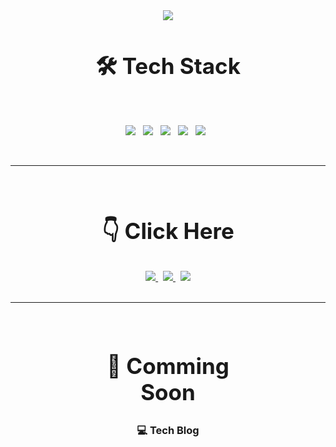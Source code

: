 <div style="width:100%;" align="center">
  <img src="https://capsule-render.vercel.app/api?type=waving&amp;color=gradient&customColorList=0,2,2,2,2,3&amp;height=300&amp;section=header&amp;text=@kkkkkksssssaaaa&amp;fontSize=40&amp;animation=fadeIn&amp;fontAlignY=38&amp;desc=Thanks%20for%20visiting%20my%20GitHub&amp;descAlignY=51&amp;descAlign=62" />
</div>

<h2 align="center" style="font-size:35px;">
  🛠 Tech Stack
</h2>
</br>
<p align="center">
  <img src="https://img.shields.io/badge/JAVA-007396?style=for-the-badge&logo=java&logoColor=white"></a> &nbsp
  <img src="https://img.shields.io/badge/Spring-6DB33F?style=for-the-badge&logo=Spring&logoColor=white"></a> &nbsp
  <img src="https://img.shields.io/badge/mysql-4479A1?style=for-the-badge&logo=mysql&logoColor=white"></a> &nbsp
  <img src="https://img.shields.io/badge/docker-2496ED?style=for-the-badge&logo=docker&logoColor=white"></a> &nbsp
  <img src="https://img.shields.io/badge/IntelliJ-DD1265?style=for-the-badge&logo=IntelliJ%20IDEA&logoColor=white"></a> &nbsp
</p>

<br/>
<hr/>
<br/>

<div style="width:50%; margin:0 auto;" align="center">
  <h2 align="center" style="font-size:35px;">
    👇 Click Here
  </h2>
  <div>
    <a href="https://www.linkedin.com/in/승아-김-897404220/" target="_blank">
      <img src="https://img.shields.io/badge/My Profile-0A66C2?style=for-the-badge&logo=linkedin&logoColor=white"> 
    </a>   
    &nbsp;
    <a href="https://asskj.notion.site/50fd831e2d034d269ec0ab53d05b94d8" target="_blank">
      <img src="https://img.shields.io/badge/Daily Study-222222?style=for-the-badge&logo=notion&logoColor=white">
    </a>
    &nbsp;
    <a href="https://asskj.notion.site/I-am-7bb0bf4b467147849b99d0a3edcbe93c" target="_blank">
      <img src="https://img.shields.io/badge/Resume-CEFBC9?style=for-the-badge&logo=notion&logoColor=black">
    </a>
  </div>
</div>

<br/>
<hr/>
<br/>

<div style="width:50%; margin:0 auto;" align="center">
  <h2 align="center" style="font-size:35px;">
    🤔 Comming Soon
  </h2>
  <h3>
    💻 Tech Blog
  </h3>
</div>
  </div>
</div>
